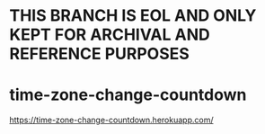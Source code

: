 # THIS BRANCH IS EOL AND ONLY KEPT FOR ARCHIVAL AND REFERENCE PURPOSES

# time-zone-change-countdown

https://time-zone-change-countdown.herokuapp.com/
